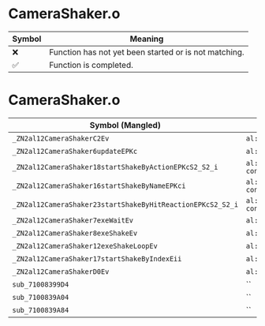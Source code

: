 # CameraShaker.o
| Symbol | Meaning 
| ------------- | ------------- 
| :x: | Function has not yet been started or is not matching. 
| :white_check_mark: | Function is completed. 


# CameraShaker.o
| Symbol (Mangled) | Symbol (Demangled) | Decompiled? |
| ------------- |  ------------- | ------------- |
| `_ZN2al12CameraShakerC2Ev` | `al::CameraShaker::CameraShaker(void)` | :white_check_mark: |
| `_ZN2al12CameraShaker6updateEPKc` | `al::CameraShaker::update(char const*)` | :white_check_mark: |
| `_ZN2al12CameraShaker18startShakeByActionEPKcS2_S2_i` | `al::CameraShaker::startShakeByAction(char const*,char const*,char const*,int)` | :white_check_mark: |
| `_ZN2al12CameraShaker16startShakeByNameEPKci` | `al::CameraShaker::startShakeByName(char const*,int)` | :white_check_mark: |
| `_ZN2al12CameraShaker23startShakeByHitReactionEPKcS2_S2_i` | `al::CameraShaker::startShakeByHitReaction(char const*,char const*,char const*,int)` | :white_check_mark: |
| `_ZN2al12CameraShaker7exeWaitEv` | `al::CameraShaker::exeWait(void)` | :white_check_mark: |
| `_ZN2al12CameraShaker8exeShakeEv` | `al::CameraShaker::exeShake(void)` | :white_check_mark: |
| `_ZN2al12CameraShaker12exeShakeLoopEv` | `al::CameraShaker::exeShakeLoop(void)` | :white_check_mark: |
| `_ZN2al12CameraShaker17startShakeByIndexEii` | `al::CameraShaker::startShakeByIndex(int,int)` | :white_check_mark: |
| `_ZN2al12CameraShakerD0Ev` | `al::CameraShaker::~CameraShaker()` | :white_check_mark: |
| `sub_71008399D4` | `` | :white_check_mark: |
| `sub_7100839A04` | `` | :white_check_mark: |
| `sub_7100839A84` | `` | :white_check_mark: |
